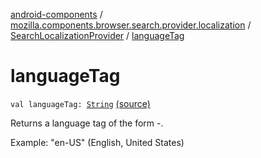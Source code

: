 [android-components](../../index.md) / [mozilla.components.browser.search.provider.localization](../index.md) / [SearchLocalizationProvider](index.md) / [languageTag](./language-tag.md)

# languageTag

`val languageTag: `[`String`](https://kotlinlang.org/api/latest/jvm/stdlib/kotlin/-string/index.html) [(source)](https://github.com/mozilla-mobile/android-components/blob/master/components/browser/search/src/main/java/mozilla/components/browser/search/provider/localization/SearchLocalizationProvider.kt#L44)

Returns a language tag of the form -.

Example: "en-US" (English, United States)

